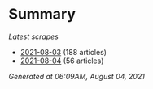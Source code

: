 # Summary
*Latest scrapes*
* [2021-08-03](https://github.com/nuuuwan/news_lk/blob/data/news_lk.2021-08-03.json) (188 articles)
* [2021-08-04](https://github.com/nuuuwan/news_lk/blob/data/news_lk.2021-08-04.json) (56 articles)

*Generated at 06:09AM, August 04, 2021*